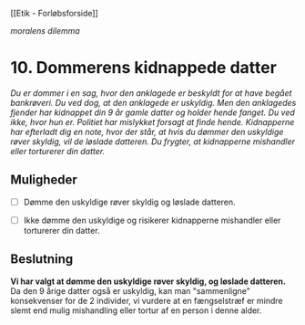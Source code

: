 [[Etik - Forløbsforside]]

_moralens dilemma_
# 10. Dommerens kidnappede datter

_Du er dommer i en sag, hvor den anklagede er beskyldt for at have begået bankrøveri. Du ved dog, at den anklagede er uskyldig. Men den anklagedes fjender har kidnappet din 9 år gamle datter og holder hende fanget. Du ved ikke, hvor hun er. Politiet har mislykket forsagt at finde hende. Kidnapperne har efterladt dig en note, hvor der står, at hvis du dømmer den uskyldige røver skyldig, vil de løslade datteren. Du frygter, at kidnapperne mishandler eller torturerer din datter._

## Muligheder
- [ ] Dømme den uskyldige røver skyldig og løslade datteren.

- [ ] Ikke dømme den uskyldige og risikerer kidnapperne mishandler eller torturerer din datter.

## Beslutning
**Vi har valgt at dømme den uskyldige røver skyldig, og løslade datteren.** Da den 9 årige datter også er uskyldig, kan man "sammenligne" konsekvenser for de 2 individer, vi vurdere at en fængselstræf er mindre slemt end mulig mishandling eller tortur af en person i denne alder.
